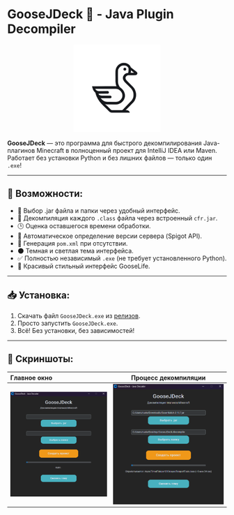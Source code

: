 # GooseJDeck 🦢 - Java Plugin Decompiler

<p align="center">
  <img src="screenshots/logo.png" alt="GooseJDeck Logo" width="200"/>
</p>


**GooseJDeck** — это программа для быстрого декомпилирования Java-плагинов Minecraft в полноценный проект для IntelliJ IDEA или Maven.  
Работает без установки Python и без лишних файлов — только один `.exe`!

---

## 🚀 Возможности:

- 📂 Выбор .jar файла и папки через удобный интерфейс.
- 🎯 Декомпиляция каждого `.class` файла через встроенный `cfr.jar`.
- 🕒 Оценка оставшегося времени обработки.
- 🧪 Автоматическое определение версии сервера (Spigot API).
- 📄 Генерация `pom.xml` при отсутствии.
- 🌑 Темная и светлая тема интерфейса.
- ✅ Полностью независимый `.exe` (не требует установленного Python).
- 🦢 Красивый стильный интерфейс GooseLife.

---

## 📥 Установка:

1. Скачать файл `GooseJDeck.exe` из [релизов](releases).
2. Просто запустить `GooseJDeck.exe`.
3. Всё! Без установки, без зависимостей!

---

## 📸 Скриншоты:

| Главное окно | Процесс декомпиляции |
|:-------------|:--------------------:|
| ![Main Window](screenshots/main_window.png) | ![Decompiling](screenshots/decompiling.png) |
